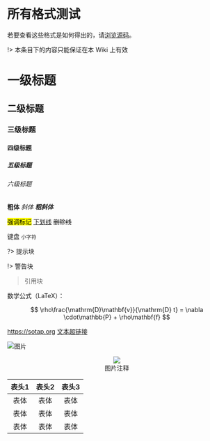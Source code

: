 # 所有格式测试

若要查看这些格式是如何得出的，请[浏览源码](https://github.com/sotapmc/SotapWiki/blob/master/others/formats.md)。

!> 本条目下的内容只能保证在本 Wiki 上有效

# 一级标题
## 二级标题
### 三级标题
#### 四级标题
##### 五级标题
###### 六级标题

**粗体** *斜体* ***粗斜体***

<mark>强调标记</mark> <u>下划线</u> ~~删除线~~

<kbd>键盘</kbd> <small>小字符</small>

<!--注释-->

?> 提示块

!> 警告块

> 引用块

数学公式（LaTeX）：

$$ \rho\frac{\mathrm{D}\mathbf{v}}{\mathrm{D} t} = \nabla \cdot\mathbb{P} + \rho\mathbf{f} $$

<https://sotap.org> [文本超链接](#)

![图片](https://mcsunrise.oss-cn-qingdao.aliyuncs.com/sunrise1.png)

<figure style='text-align: center'>
    <img draggable='false' src='https://mcsunrise.oss-cn-qingdao.aliyuncs.com/sunrise1.png'/>
    <figcaption>图片注释</figcaption>
</figure>

| 表头1 | 表头2 | 表头3 |
| :-: | :-: | :-: |
| 表体 | 表体 | 表体 |
| 表体 | 表体 | 表体 |
| 表体 | 表体 | 表体 |
